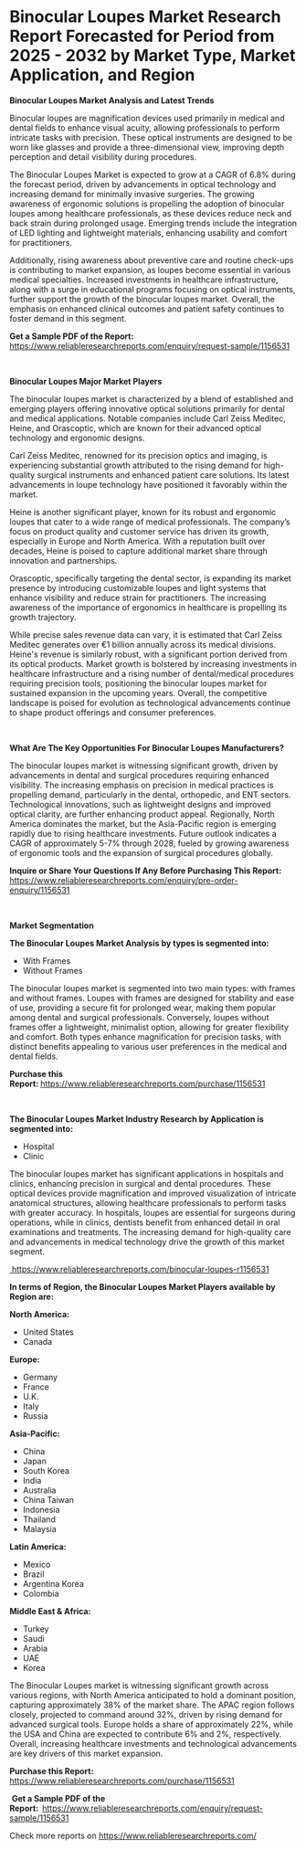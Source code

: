 <p><h1>Binocular Loupes Market Research Report Forecasted for Period from 2025 -  2032 by Market Type, Market Application, and Region</h1></p><p><strong>Binocular Loupes Market Analysis and Latest Trends</strong></p>
<p><p>Binocular loupes are magnification devices used primarily in medical and dental fields to enhance visual acuity, allowing professionals to perform intricate tasks with precision. These optical instruments are designed to be worn like glasses and provide a three-dimensional view, improving depth perception and detail visibility during procedures.</p><p>The Binocular Loupes Market is expected to grow at a CAGR of 6.8% during the forecast period, driven by advancements in optical technology and increasing demand for minimally invasive surgeries. The growing awareness of ergonomic solutions is propelling the adoption of binocular loupes among healthcare professionals, as these devices reduce neck and back strain during prolonged usage. Emerging trends include the integration of LED lighting and lightweight materials, enhancing usability and comfort for practitioners. </p><p>Additionally, rising awareness about preventive care and routine check-ups is contributing to market expansion, as loupes become essential in various medical specialties. Increased investments in healthcare infrastructure, along with a surge in educational programs focusing on optical instruments, further support the growth of the binocular loupes market. Overall, the emphasis on enhanced clinical outcomes and patient safety continues to foster demand in this segment.</p></p>
<p><strong>Get a Sample PDF of the Report:&nbsp;</strong> <a href="https://www.reliableresearchreports.com/enquiry/request-sample/1156531?utm_campaign=2286&utm_medium=2&utm_source=Github&utm_content=ia&utm_term=04032025&utm_id=binocular-loupes">https://www.reliableresearchreports.com/enquiry/request-sample/1156531</a></p>
<p>&nbsp;</p>
<p><strong>Binocular Loupes Major Market Players</strong></p>
<p><p>The binocular loupes market is characterized by a blend of established and emerging players offering innovative optical solutions primarily for dental and medical applications. Notable companies include Carl Zeiss Meditec, Heine, and Orascoptic, which are known for their advanced optical technology and ergonomic designs. </p><p>Carl Zeiss Meditec, renowned for its precision optics and imaging, is experiencing substantial growth attributed to the rising demand for high-quality surgical instruments and enhanced patient care solutions. Its latest advancements in loupe technology have positioned it favorably within the market.</p><p>Heine is another significant player, known for its robust and ergonomic loupes that cater to a wide range of medical professionals. The company’s focus on product quality and customer service has driven its growth, especially in Europe and North America. With a reputation built over decades, Heine is poised to capture additional market share through innovation and partnerships.</p><p>Orascoptic, specifically targeting the dental sector, is expanding its market presence by introducing customizable loupes and light systems that enhance visibility and reduce strain for practitioners. The increasing awareness of the importance of ergonomics in healthcare is propelling its growth trajectory.</p><p>While precise sales revenue data can vary, it is estimated that Carl Zeiss Meditec generates over €1 billion annually across its medical divisions. Heine's revenue is similarly robust, with a significant portion derived from its optical products. Market growth is bolstered by increasing investments in healthcare infrastructure and a rising number of dental/medical procedures requiring precision tools, positioning the binocular loupes market for sustained expansion in the upcoming years. Overall, the competitive landscape is poised for evolution as technological advancements continue to shape product offerings and consumer preferences.</p></p>
<p>&nbsp;</p>
<p><strong>What Are The Key Opportunities For Binocular Loupes Manufacturers?</strong></p>
<p><p>The binocular loupes market is witnessing significant growth, driven by advancements in dental and surgical procedures requiring enhanced visibility. The increasing emphasis on precision in medical practices is propelling demand, particularly in the dental, orthopedic, and ENT sectors. Technological innovations, such as lightweight designs and improved optical clarity, are further enhancing product appeal. Regionally, North America dominates the market, but the Asia-Pacific region is emerging rapidly due to rising healthcare investments. Future outlook indicates a CAGR of approximately 5-7% through 2028, fueled by growing awareness of ergonomic tools and the expansion of surgical procedures globally.</p></p>
<p><strong>Inquire or Share Your Questions If Any Before Purchasing This Report:</strong> <a href="https://www.reliableresearchreports.com/enquiry/pre-order-enquiry/1156531?utm_campaign=2286&utm_medium=2&utm_source=Github&utm_content=ia&utm_term=04032025&utm_id=binocular-loupes">https://www.reliableresearchreports.com/enquiry/pre-order-enquiry/1156531</a></p>
<p>&nbsp;</p>
<p><strong>Market Segmentation</strong></p>
<p><strong>The Binocular Loupes Market Analysis by types is segmented into:</strong></p>
<p><ul><li>With Frames</li><li>Without Frames</li></ul></p>
<p><p>The binocular loupes market is segmented into two main types: with frames and without frames. Loupes with frames are designed for stability and ease of use, providing a secure fit for prolonged wear, making them popular among dental and surgical professionals. Conversely, loupes without frames offer a lightweight, minimalist option, allowing for greater flexibility and comfort. Both types enhance magnification for precision tasks, with distinct benefits appealing to various user preferences in the medical and dental fields.</p></p>
<p><strong>Purchase this Report:&nbsp;</strong><a href="https://www.reliableresearchreports.com/purchase/1156531?utm_campaign=2286&utm_medium=2&utm_source=Github&utm_content=ia&utm_term=04032025&utm_id=binocular-loupes">https://www.reliableresearchreports.com/purchase/1156531</a></p>
<p>&nbsp;</p>
<p><strong>The Binocular Loupes Market Industry Research by Application is segmented into:</strong></p>
<p><ul><li>Hospital</li><li>Clinic</li></ul></p>
<p><p>The binocular loupes market has significant applications in hospitals and clinics, enhancing precision in surgical and dental procedures. These optical devices provide magnification and improved visualization of intricate anatomical structures, allowing healthcare professionals to perform tasks with greater accuracy. In hospitals, loupes are essential for surgeons during operations, while in clinics, dentists benefit from enhanced detail in oral examinations and treatments. The increasing demand for high-quality care and advancements in medical technology drive the growth of this market segment.</p></p>
<p><a href="https://www.reliableresearchreports.com/binocular-loupes-r1156531?utm_campaign=2286&utm_medium=2&utm_source=Github&utm_content=ia&utm_term=04032025&utm_id=binocular-loupes">&nbsp;https://www.reliableresearchreports.com/binocular-loupes-r1156531</a></p>
<p><strong>In terms of Region, the Binocular Loupes Market Players available by Region are:</strong></p>
<p>
    <p> <strong> North America: </strong>
        <ul>
            <li>United States</li>
            <li>Canada</li>
        </ul>
        </p> 
    <p> <strong> Europe: </strong>
        <ul>
            <li>Germany</li>
            <li>France</li>
            <li>U.K.</li>
            <li>Italy</li>
            <li>Russia</li>
        </ul>
        </p> 
    <p> <strong> Asia-Pacific: </strong>
        <ul>
            <li>China</li>
            <li>Japan</li>
            <li>South Korea</li>
            <li>India</li>
            <li>Australia</li>
            <li>China Taiwan</li>
            <li>Indonesia</li>
            <li>Thailand</li>
            <li>Malaysia</li>
        </ul>
        </p> 
    <p> <strong> Latin America: </strong>
        <ul>
            <li>Mexico</li>
            <li>Brazil</li>
            <li>Argentina Korea</li>
            <li>Colombia</li>
        </ul>
        </p> 
    <p> <strong> Middle East & Africa: </strong>
        <ul>
            <li>Turkey</li>
            <li>Saudi</li>
            <li>Arabia</li>
            <li>UAE</li>
            <li>Korea</li>
        </ul>
    </p>
    </p>
<p><p>The Binocular Loupes market is witnessing significant growth across various regions, with North America anticipated to hold a dominant position, capturing approximately 38% of the market share. The APAC region follows closely, projected to command around 32%, driven by rising demand for advanced surgical tools. Europe holds a share of approximately 22%, while the USA and China are expected to contribute 6% and 2%, respectively. Overall, increasing healthcare investments and technological advancements are key drivers of this market expansion.</p></p>
<p><strong>Purchase this Report: </strong><a href="https://www.reliableresearchreports.com/purchase/1156531?utm_campaign=2286&utm_medium=2&utm_source=Github&utm_content=ia&utm_term=04032025&utm_id=binocular-loupes">https://www.reliableresearchreports.com/purchase/1156531</a></p>
<p>&nbsp;<strong>Get a Sample PDF of the Report:&nbsp;&nbsp;</strong><a href="https://www.reliableresearchreports.com/enquiry/request-sample/1156531?utm_campaign=2286&utm_medium=2&utm_source=Github&utm_content=ia&utm_term=04032025&utm_id=binocular-loupes">https://www.reliableresearchreports.com/enquiry/request-sample/1156531</a></p>
<p><strong></strong></p>
<p>Check more reports on <a href="https://www.reliableresearchreports.com/?utm_campaign=2286&utm_medium=2&utm_source=Github&utm_content=ia&utm_term=04032025&utm_id=binocular-loupes">https://www.reliableresearchreports.com/</a></p>